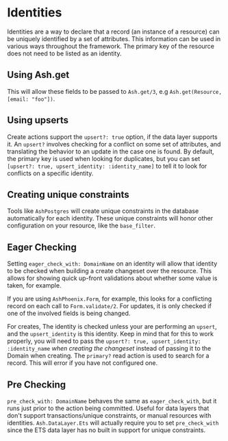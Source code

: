 # Identities

Identities are a way to declare that a record (an instance of a resource) can be uniquely identified by a set of attributes. This information can be used in various ways throughout the framework. The primary key of the resource does not need to be listed as an identity.

## Using Ash.get

This will allow these fields to be passed to `Ash.get/3`, e.g `Ash.get(Resource, [email: "foo"])`.

## Using upserts

Create actions support the `upsert?: true` option, if the data layer supports it. An `upsert?` involves checking for a conflict on some set of attributes, and translating the behavior to an update in the case one is found. By default, the primary key is used when looking for duplicates, but you can set `[upsert?: true, upsert_identity: :identity_name]` to tell it to look for conflicts on a specific identity.

## Creating unique constraints

Tools like `AshPostgres` will create unique constraints in the database automatically for each identity. These unique constraints will honor other configuration on your resource, like the `base_filter`.

## Eager Checking

Setting `eager_check_with: DomainName` on an identity will allow that identity to be checked when building a create changeset over the resource. This allows for showing quick up-front validations about whether some value is taken, for example.

If you are using `AshPhoenix.Form`, for example, this looks for a conflicting record on each call to `Form.validate/2`.
For updates, it is only checked if one of the involved fields is being changed.

For creates, The identity is checked unless your are performing an `upsert`, and the `upsert_identity` is this identity. Keep in mind that for this to work properly, you will need to pass the `upsert?: true, upsert_identity: :identity_name` _when creating the changeset_ instead of passing it to the Domain when creating. The `primary?` read action is used to search for a record. This will error if you have not configured one.

## Pre Checking

`pre_check_with: DomainName` behaves the same as `eager_check_with`, but it runs just prior to the action being committed. Useful for data layers that don't support transactions/unique constraints, or manual resources with identities. `Ash.DataLayer.Ets` will actually require you to set `pre_check_with` since the ETS data layer has no built in support for unique constraints.
